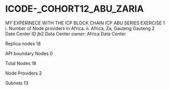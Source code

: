 # ICODE-_COHORT12_ABU_ZARIA
MY EXPERINECE WITH THE ICP BLOCK CHAIN  ICP ABU SERIES  EXERCISE 1  i. Number of Node providers in Africa. ii. Africa, Za, Gauteng Gauteng 2 Date Center ID jb2
Data Center owner: Africa Data Center

Replica nodes 18 

API boundary Nodes 0

Total Nodes 18

Node Providers 2

Subnets 13
